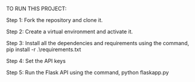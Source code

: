 
TO RUN THIS PROJECT:


Step 1: Fork the repository and clone it.

Step 2: Create a virtual environment and activate it.

Step 3: Install all the dependencies and requirements using the command, pip install -r .\requirements.txt

Step 4: Set the API keys

Step 5: Run the Flask API using the command, python flaskapp.py



